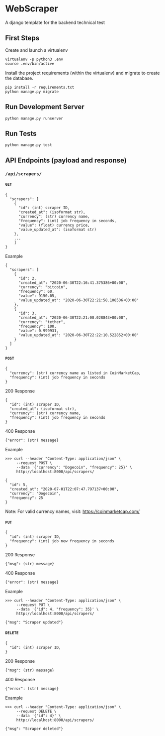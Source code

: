 # WebScraper

A django template for the backend technical test

## First Steps
Create and launch a virtualenv
```
virtualenv -p python3 .env
source .env/bin/active
```

Install the project requirements (within the virtualenv) and migrate to create the database.
```
pip install -r requirements.txt
python manage.py migrate
```

## Run Development Server
```
python manage.py runserver
```

## Run Tests
```
python manage.py test
```

## API Endpoints (payload and response)

### `/api/scrapers/`

#### `GET`
```
{
  "scrapers": [
    {
      "id": (int) scraper ID,
      "created_at": (isoformat str),
      "currency": (str) currency name,
      "frequency": (int) job frequency in seconds,
      "value": (float) currency price,
      "value_updated_at": (isoformat str)
    },
    ...
    ]
}
```
Example
```
{
  "scrapers": [
    {
      "id": 2,
      "created_at": "2020-06-30T22:16:41.375386+00:00",
      "currency": "bitcoin",
      "frequency": 60,
      "value": 9150.05,
      "value_updated_at": "2020-06-30T22:21:58.108506+00:00"
    },
    {
      "id": 3,
      "created_at": "2020-06-30T22:21:08.028843+00:00",
      "currency": "tether",
      "frequency": 100,
      "value": 0.999931,
      "value_updated_at": "2020-06-30T22:22:10.522852+00:00"
    }
  ]
}
```

#### `POST`
```
{
  "currency": (str) currency name as listed in CoinMarketCap,
  "frequency": (int) job frequency in seconds
}
```
200 Response
```
{
  "id": (int) scraper ID,
  "created_at": (isoformat str),
  "currency": (str) currency name,
  "frequency": (int) job frequency in seconds
}
```
400 Response
```
{"error": (str) message}
```
Example 
```
>>> curl --header "Content-Type: application/json" \
     --request POST \
     --data '{"currency": "Dogecoin", "frequency": 25}' \
     http://localhost:8000/api/scrapers/

{
  "id": 5,
  "created_at": "2020-07-01T22:07:47.797137+00:00",
  "currency": "Dogecoin",
  "frequency": 25
}
```

Note: For valid currency names, visit: https://coinmarketcap.com/

#### `PUT`
```
{
  "id": (int) scraper ID,
  "frequency": (int) job new frequency in seconds
}
```
200 Response
```
{"msg": (str) message}
```
400 Response
```
{"error": (str) message}
```

Example 
```
>>> curl --header "Content-Type: application/json" \
     --request PUT \
     --data '{"id": 4, "frequency": 35}' \
     http://localhost:8000/api/scrapers/

{"msg": "Scraper updated"}
```

#### `DELETE`
```
{
  "id": (int) scraper ID,
}
```
200 Response
```
{"msg": (str) message}
```
400 Response
```
{"error": (str) message}
```

Example 
```
>>> curl --header "Content-Type: application/json" \
     --request DELETE \
     --data '{"id": 4}' \
     http://localhost:8000/api/scrapers/

{"msg": "Scraper deleted"}
```